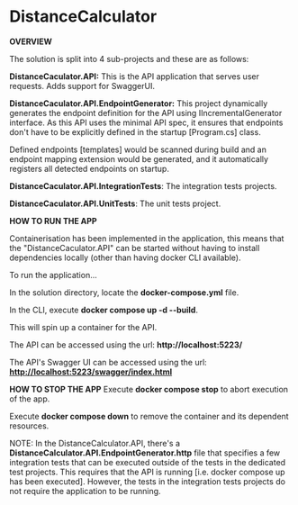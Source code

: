 # DistanceCalculator

**OVERVIEW**

The solution is split into 4 sub-projects and these are as follows:

**DistanceCaculator.API:** This is the API application that serves user requests. Adds support for SwaggerUI.

**DistanceCaculator.API.EndpointGenerator:** This project dynamically generates the endpoint definition for the API using IIncrementalGenerator interface.
As this API uses the minimal API spec, it ensures that endpoints don't have to be explicitly defined in the startup [Program.cs] class.

Defined endpoints [templates] would be scanned during build and an endpoint mapping extension would be generated, and it automatically registers all detected endpoints on startup.

**DistanceCaculator.API.IntegrationTests**: The integration tests projects.

**DistanceCaculator.API.UnitTests**: The unit tests project.


**HOW TO RUN THE APP**

Containerisation has been implemented in the application, this means that the "DistanceCaculator.API" can be started without having to install dependencies locally (other than having docker CLI available).

To run the application...

In the solution directory, locate the **docker-compose.yml** file.

In the CLI, execute **docker compose up -d --build**.

This will spin up a container for the API.

The API can be accessed using the url: **http://localhost:5223/**

The API's Swagger UI can be accessed using the url: **<http://localhost:5223/swagger/index.html>**


**HOW TO STOP THE APP**
Execute **docker compose stop** to abort execution of the app.

Execute **docker compose down** to remove the container and its dependent resources.

NOTE:
In the DistanceCalculator.API, there's a **DistanceCalculator.API.EndpointGenerator.http** file that specifies a few integration tests that can be executed outside of the tests in the dedicated test projects.
This requires that the API is running [i.e. docker compose up has been executed]. However, the tests in the integration tests projects do not require the application to be running.
